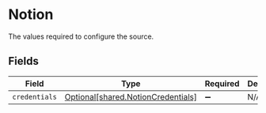 # Notion

The values required to configure the source.


## Fields

| Field                                                                          | Type                                                                           | Required                                                                       | Description                                                                    |
| ------------------------------------------------------------------------------ | ------------------------------------------------------------------------------ | ------------------------------------------------------------------------------ | ------------------------------------------------------------------------------ |
| `credentials`                                                                  | [Optional[shared.NotionCredentials]](../../models/shared/notioncredentials.md) | :heavy_minus_sign:                                                             | N/A                                                                            |